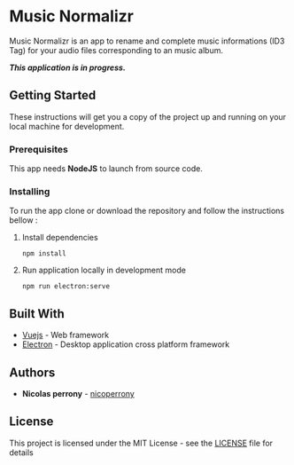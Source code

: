 # Music Normalizr

Music Normalizr is an app to rename and complete music informations (ID3 Tag) for your audio files corresponding to an music album.

**_This application is in progress._**

## Getting Started

These instructions will get you a copy of the project up and running on your local machine for development.

### Prerequisites

This app needs **NodeJS** to launch from source code.

### Installing

To run the app clone or download the repository and follow the instructions bellow :

1. Install dependencies

   ```
   npm install
   ```

2. Run application locally in development mode

   ```
   npm run electron:serve
   ```

## Built With

- [Vuejs](https://vuejs.org/) - Web framework
- [Electron](https://electronjs.org/) - Desktop application cross platform framework

## Authors

- **Nicolas perrony** - [nicoperrony](https://github.com/nicoperrony)

## License

This project is licensed under the MIT License - see the [LICENSE](LICENSE) file for details
